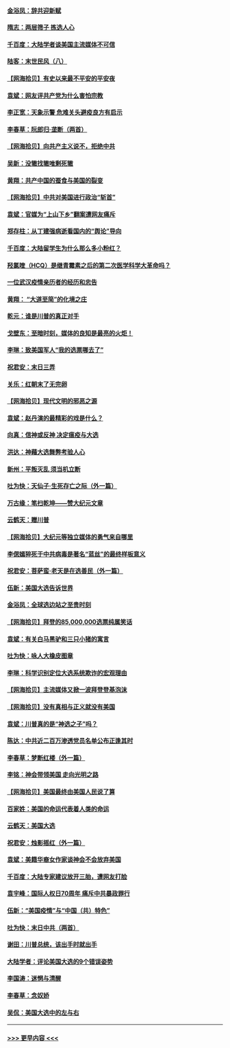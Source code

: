#### [金浴凤：辞共迎新赋](../pages/nsc993/n12653369.md?t=12301551) 
#### [隋志：两层筛子 拣选人心](../pages/nsc993/n12653341.md?t=12301551) 
#### [千百度：大陆学者谈美国主流媒体不可信](../pages/nsc993/n12651269.md?t=12301551) 
#### [陆客：末世民风（八）](../pages/nsc993/n12648233.md?t=12301551) 
#### [【网海拾贝】有史以来最不平安的平安夜](../pages/nsc993/n12647164.md?t=12301551) 
#### [袁斌：网友评共产党为什么害怕宗教](../pages/nsc993/n12647003.md?t=12301551) 
#### [李正宽：天象示警 危难关头避疫良方有启示](../pages/nsc993/n12646262.md?t=12301551) 
#### [李春草：阮郎归‧垄断（两首）](../pages/nsc993/n12646302.md?t=12301551) 
#### [【网海拾贝】向共产主义说不，拒绝中共](../pages/nsc993/n12645941.md?t=12301551) 
#### [吴新：没辙找辙唯剩死辙](../pages/nsc993/n12643919.md?t=12301551) 
#### [黄翔：共产中国的蚕食与美国的裂变](../pages/nsc993/n12643727.md?t=12301551) 
#### [【网海拾贝】中共对美国进行政治“斩首”](../pages/nsc993/n12642290.md?t=12301551) 
#### [袁斌：官媒为“上山下乡”翻案遭网友痛斥](../pages/nsc993/n12642071.md?t=12301551) 
#### [郑存柱：从丁建强病逝看国内的“舆论”导向](../pages/nsc993/n12640944.md?t=12301551) 
#### [千百度：大陆留学生为什么那么多小粉红？](../pages/nsc993/n12639306.md?t=12301551) 
#### [羟氯喹（HCQ）是继青霉素之后的第二次医学科学大革命吗？](../pages/nsc993/n12638564.md?t=12301551) 
#### [一位武汉疫情亲历者的经历和忠告](../pages/nsc993/n12639029.md?t=12301551) 
#### [黄翔： “大道至简”的化境之庄](../pages/nsc993/n12637541.md?t=12301551) 
#### [乾元：谁是川普的真正对手](../pages/nsc993/n12637090.md?t=12301551) 
#### [戈壁东：至暗时刻，媒体的良知是最亮的火炬！](../pages/nsc993/n12637042.md?t=12301551) 
#### [李琳：致美国军人“我的选票哪去了”](../pages/nsc993/n12635351.md?t=12301551) 
#### [祝君安：末日三弄](../pages/nsc993/n12635324.md?t=12301551) 
#### [关乐：红朝末了无完卵](../pages/nsc993/n12635315.md?t=12301551) 
#### [【网海拾贝】现代文明的邪恶之源](../pages/nsc993/n12634425.md?t=12301551) 
#### [袁斌：赵丹演的最精彩的戏是什么？](../pages/nsc993/n12633316.md?t=12301551) 
#### [向真：信神或反神 决定瘟疫与大选](../pages/nsc993/n12632710.md?t=12301551) 
#### [洪达：神藉大选舞弊考验人心](../pages/nsc993/n12631962.md?t=12301551) 
#### [新州：平叛灭乱  须当机立断](../pages/nsc993/n12631946.md?t=12301551) 
#### [吐为快：天仙子‧生死存亡之际（外一篇）](../pages/nsc993/n12631927.md?t=12301551) 
#### [万古缘：笔扫乾坤——赞大纪元文章](../pages/nsc993/n12631922.md?t=12301551) 
#### [云鹤天：赠川普](../pages/nsc993/n12631823.md?t=12301551) 
#### [【网海拾贝】大纪元等独立媒体的勇气来自哪里](../pages/nsc993/n12629961.md?t=12301551) 
#### [李偲嫣猝死于中共病毒是著名“蓝丝”的最终样板意义](../pages/nsc993/n12628812.md?t=12301551) 
#### [祝君安：菩萨蛮·老天是在选善民（外一篇）](../pages/nsc993/n12628793.md?t=12301551) 
#### [伍新：美国大选告诉世界](../pages/nsc993/n12628768.md?t=12301551) 
#### [金浴凤：全球选边站之至贵时刻](../pages/nsc993/n12627318.md?t=12301551) 
#### [【网海拾贝】拜登的85,000,000选票纯属笑话](../pages/nsc993/n12626569.md?t=12301551) 
#### [袁斌：有关白马黑驴和三只小猪的寓言](../pages/nsc993/n12626198.md?t=12301551) 
#### [吐为快：咏人大橡皮图章](../pages/nsc993/n12624470.md?t=12301551) 
#### [李琳：科学识别定位大选系统欺诈的宏观理由](../pages/nsc993/n12624340.md?t=12301551) 
#### [【网海拾贝】主流媒体又掀一波拜登登基泡沫](../pages/nsc993/n12624000.md?t=12301551) 
#### [【网海拾贝】没有真相与正义就没有美国](../pages/nsc993/n12621885.md?t=12301551) 
#### [袁斌：川普真的是“神选之子”吗？](../pages/nsc993/n12621749.md?t=12301551) 
#### [陈达：中共近二百万渗透党员名单公布正逢其时](../pages/nsc993/n12620870.md?t=12301551) 
#### [李春草：梦断红楼（外一篇）](../pages/nsc993/n12619122.md?t=12301551) 
#### [李铭：神会带领美国 走向光明之路](../pages/nsc993/n12618584.md?t=12301551) 
#### [【网海拾贝】美国最终由美国人民说了算](../pages/nsc993/n12617255.md?t=12301551) 
#### [百家姓：美国的命运代表着人类的命运](../pages/nsc993/n12615838.md?t=12301551) 
#### [云鹤天：美国大选](../pages/nsc993/n12615994.md?t=12301551) 
#### [祝君安：烛影摇红（外一篇）](../pages/nsc993/n12615975.md?t=12301551) 
#### [袁斌：美籍华裔女作家谈神会不会放弃美国](../pages/nsc993/n12615263.md?t=12301551) 
#### [千百度：大陆专家建议放开三胎，遭网友打脸](../pages/nsc993/n12614456.md?t=12301551) 
#### [袁宇峰：国际人权日70周年 痛斥中共暴政罪行](../pages/nsc993/n12611965.md?t=12301551) 
#### [伍新：“美国疫情”与“中国（共）特色”](../pages/nsc993/n12611463.md?t=12301551) 
#### [吐为快：末日中共（两首）](../pages/nsc993/n12611461.md?t=12301551) 
#### [谢田：川普总统，该出手时就出手](../pages/nsc993/n12610905.md?t=12301551) 
#### [大陆学者：评论美国大选的9个错误姿势](../pages/nsc993/n12609586.md?t=12301551) 
#### [李国涛：迷惘与清醒](../pages/nsc993/n12607532.md?t=12301551) 
#### [李春草：念奴娇](../pages/nsc993/n12607083.md?t=12301551) 
#### [吴侃：美国大选中的左与右](../pages/nsc993/n12607054.md?t=12301551) 

----
#### [ >>> 更早内容 <<< ](../indexes/nsc993-earlier.md)
